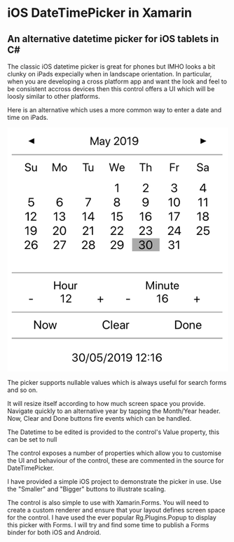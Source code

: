 # iOS DateTimePicker in Xamarin
## An alternative datetime picker for iOS tablets in C#
The classic iOS datetime picker is great for phones but IMHO looks a bit clunky on iPads expecially when in landscape orientation. In particular, when you are developing a cross platform app and want the look and feel to be consistent accross devices then this control offers a UI which will be loosly similar to other platforms.

Here is an alternative which uses a more common way to enter a date and time on iPads.

![Screenshot](DateTimePicker.png)

The picker supports nullable values which is always useful for search forms and so on.

It will resize itself according to how much screen space you provide.
Navigate quickly to an alternative year by tapping the Month/Year header. Now, Clear and Done buttons fire events which can be handled.

The Datetime to be edited is provided to the control's Value property, this can be set to null

The control exposes a number of properties which allow you to customise the UI and behaviour of the control, these are commented in the source for DateTimePicker.

I have provided a simple iOS project to demonstrate the picker in use. Use the "Smaller" and "Bigger" buttons to illustrate scaling.

The control is also simple to use with Xamarin.Forms. You will need to create a custom renderer and ensure that your layout defines screen space for the control. I have used the ever popular Rg.Plugins.Popup to display this picker with Forms. I will try and find some time to publish a Forms binder for both iOS and Android.
